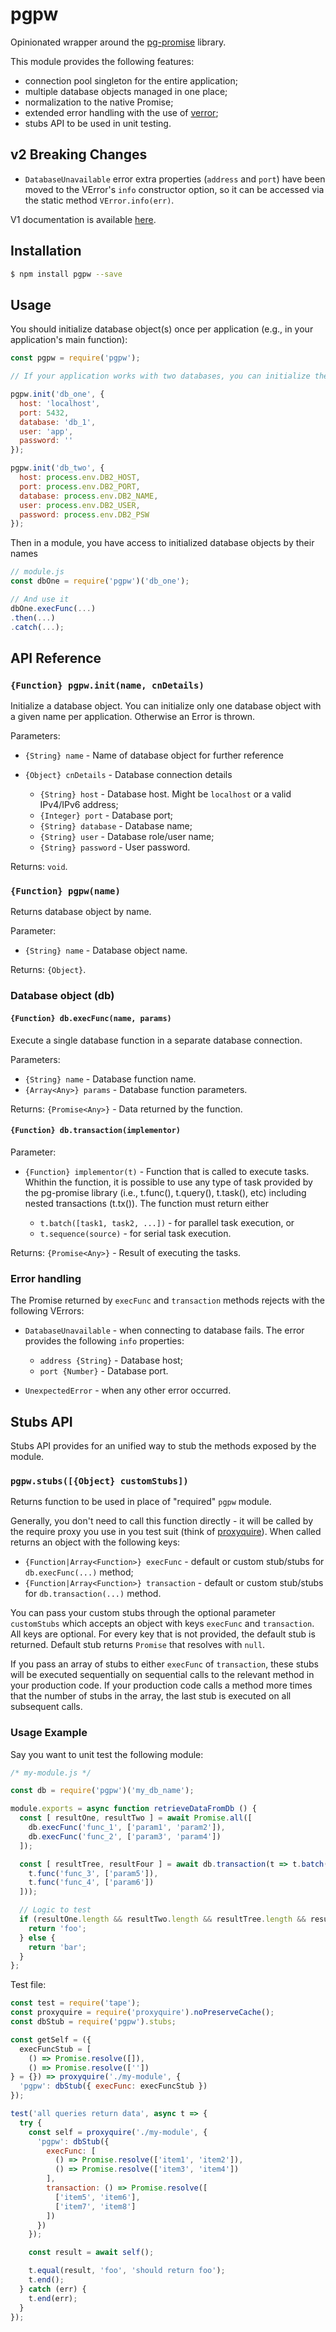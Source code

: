 # pgpw

Opinionated wrapper around the [pg-promise](https://www.npmjs.com/package/pg-promise) library.

This module provides the following features:

* connection pool singleton for the entire application;
* multiple database objects managed in one place;
* normalization to the native Promise;
* extended error handling with the use of [verror](https://www.npmjs.com/package/verror);
* stubs API to be used in unit testing.

## v2 Breaking Changes

* `DatabaseUnavailable` error extra properties (`address` and `port`) have been moved to the VError's `info` constructor option, so it can be accessed via the static method `VError.info(err)`.

V1 documentation is available [here](https://github.com/AlexeyGorokhov/pgpw/blob/master/docs_archive/v1.md).

## Installation

```bash
$ npm install pgpw --save
```

## Usage

You should initialize database object(s) once per application (e.g., in your application's main function):

```javascript
const pgpw = require('pgpw');

// If your application works with two databases, you can initialize them both here

pgpw.init('db_one', {
  host: 'localhost',
  port: 5432,
  database: 'db_1',
  user: 'app',
  password: ''
});

pgpw.init('db_two', {
  host: process.env.DB2_HOST,
  port: process.env.DB2_PORT,
  database: process.env.DB2_NAME,
  user: process.env.DB2_USER,
  password: process.env.DB2_PSW
});
```

Then in a module, you have access to initialized database objects by their names

```javascript
// module.js
const dbOne = require('pgpw')('db_one');

// And use it
dbOne.execFunc(...)
.then(...)
.catch(...);
```

## API Reference

### `{Function} pgpw.init(name, cnDetails)`

Initialize a database object. You can initialize only one database object with a given name per application. Otherwise an Error is thrown.

Parameters:

* `{String} name` - Name of database object for further reference

* `{Object} cnDetails` - Database connection details
  * `{String} host` - Database host. Might be `localhost` or a valid IPv4/IPv6 address;
  * `{Integer} port` - Database port;
  * `{String} database` - Database name;
  * `{String} user` - Database role/user name;
  * `{String} password` - User password.

Returns: `void`.

### `{Function} pgpw(name)`

Returns database object by name.

Parameter:

* `{String} name` - Database object name.

Returns: `{Object}`.

### Database object (db)

#### `{Function} db.execFunc(name, params)`

Execute a single database function in a separate database connection.

Parameters:

* `{String} name` - Database function name.
* `{Array<Any>} params` - Database function parameters.

Returns: `{Promise<Any>}` - Data returned by the function.

#### `{Function} db.transaction(implementor)`

Parameter:

* `{Function} implementor(t)` - Function that is called to execute tasks. Whithin the function, it is possible to use any type of task provided by the pg-promise library (i.e., t.func(), t.query(), t.task(), etc) including nested transactions (t.tx()). The function must return either

  * `t.batch([task1, task2, ...])` - for parallel task execution, or
  * `t.sequence(source)` - for serial task execution.

Returns: `{Promise<Any>}` - Result of executing the tasks.

### Error handling

The Promise returned by `execFunc` and `transaction` methods rejects with the following VErrors:

* `DatabaseUnavailable` - when connecting to database fails. The error provides the following `info` properties:
  * `address {String}` - Database host;
  * `port {Number}` - Database port.

* `UnexpectedError` - when any other error occurred.



## Stubs API

Stubs API provides for an unified way to stub the methods exposed by the module.

### `pgpw.stubs([{Object} customStubs])`

Returns function to be used in place of "required" `pgpw` module.

Generally, you don't need to call this function directly - it will be called by the require proxy you use in you test suit (think of [proxyquire](https://www.npmjs.com/package/proxyquire)). When called returns an object with the following keys:

* `{Function|Array<Function>} execFunc` - default or custom stub/stubs for `db.execFunc(...)` method;
* `{Function|Array<Function>} transaction` - default or custom stub/stubs for `db.transaction(...)` method.

You can pass your custom stubs through the optional parameter `customStubs` which accepts an object with keys `execFunc` and `transaction`. All keys are optional. For every key that is not provided, the default stub is returned. Default stub returns `Promise` that resolves with `null`.

If you pass an array of stubs to either `execFunc` of `transaction`, these stubs will be executed sequentially on sequential calls to the relevant method in your production code. If your production code calls a method more times that the number of stubs in the array, the last stub is executed on all subsequent calls.


### Usage Example

Say you want to unit test the following module:

```js
/* my-module.js */

const db = require('pgpw')('my_db_name');

module.exports = async function retrieveDataFromDb () {
  const [ resultOne, resultTwo ] = await Promise.all([
    db.execFunc('func_1', ['param1', 'param2']),
    db.execFunc('func_2', ['param3', 'param4'])
  ]);

  const [ resultTree, resultFour ] = await db.transaction(t => t.batch([
    t.func('func_3', ['param5']),
    t.func('func_4', ['param6'])
  ]));

  // Logic to test
  if (resultOne.length && resultTwo.length && resultTree.length && resultFour.length) {
    return 'foo';
  } else {
    return 'bar';
  }
};
```

Test file:

```js
const test = require('tape');
const proxyquire = require('proxyquire').noPreserveCache();
const dbStub = require('pgpw').stubs;

const getSelf = ({
  execFuncStub = [
    () => Promise.resolve([]),
    () => Promise.resolve([''])
} = {}) => proxyquire('./my-module', {
  'pgpw': dbStub({ execFunc: execFuncStub })
});

test('all queries return data', async t => {
  try {
    const self = proxyquire('./my-module', {
      'pgpw': dbStub({
        execFunc: [
          () => Promise.resolve(['item1', 'item2']),
          () => Promise.resolve(['item3', 'item4'])
        ],
        transaction: () => Promise.resolve([
          ['item5', 'item6'],
          ['item7', 'item8']
        ])
      })
    });

    const result = await self();

    t.equal(result, 'foo', 'should return foo');
    t.end();
  } catch (err) {
    t.end(err);
  }
});
```
